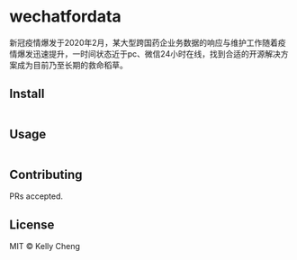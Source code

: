 # wechatfordata

新冠疫情爆发于2020年2月，某大型跨国药企业务数据的响应与维护工作随着疫情爆发迅速提升，一时间状态近于pc、微信24小时在线，找到合适的开源解决方案成为目前乃至长期的救命稻草。

## Install

```
```

## Usage

```
```

## Contributing

PRs accepted.

## License

MIT © Kelly Cheng
